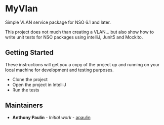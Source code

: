# MyVlan

Simple VLAN service package for NSO 6.1 and later.

This project does not much than creating a VLAN... but also 
show how to write unit tests for NSO packages using intelliJ, Junit5 and Mockito.

## Getting Started

These instructions will get you a copy of the project up and running on your local machine for development and testing purposes.
* Clone the project
* Open the project in IntelliJ
* Run the tests

## Maintainers

* **Anthony Paulin** - *Initial work* - [apaulin](paulin.anthony@gmail.com)